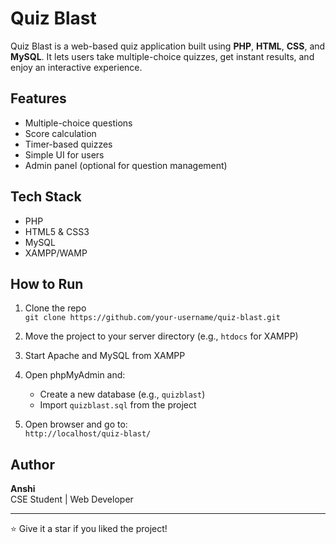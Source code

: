 # Quiz Blast

Quiz Blast is a web-based quiz application built using **PHP**, **HTML**, **CSS**, and **MySQL**. It lets users take multiple-choice quizzes, get instant results, and enjoy an interactive experience.

## Features

- Multiple-choice questions
- Score calculation
- Timer-based quizzes
- Simple UI for users
- Admin panel (optional for question management)

## Tech Stack

- PHP
- HTML5 & CSS3
- MySQL
- XAMPP/WAMP

## How to Run

1. Clone the repo  
   `git clone https://github.com/your-username/quiz-blast.git`

2. Move the project to your server directory (e.g., `htdocs` for XAMPP)

3. Start Apache and MySQL from XAMPP

4. Open phpMyAdmin and:
   - Create a new database (e.g., `quizblast`)
   - Import `quizblast.sql` from the project

5. Open browser and go to:  
   `http://localhost/quiz-blast/`

## Author

**Anshi**  
CSE Student | Web Developer

---

⭐️ Give it a star if you liked the project!
